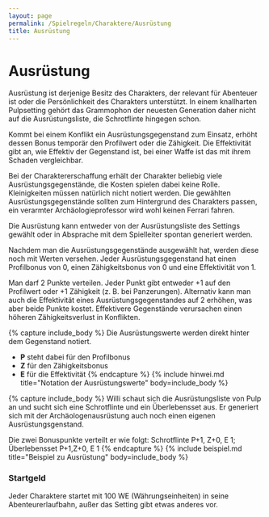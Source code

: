 ```yaml
---
layout: page
permalink: /Spielregeln/Charaktere/Ausrüstung
title: Ausrüstung
---
```


# Ausrüstung

Ausrüstung ist derjenige Besitz des Charakters, der relevant für Abenteuer ist oder die Persönlichkeit des Charakters unterstützt. In einem knallharten Pulpsetting gehört das Grammophon der neuesten Generation daher nicht auf die Ausrüstungsliste, die Schrotflinte hingegen schon.

Kommt bei einem Konflikt ein Ausrüstungsgegenstand zum Einsatz, erhöht dessen Bonus temporär den Profilwert oder die Zähigkeit. Die Effektivität gibt an, wie Effektiv der Gegenstand ist, bei einer Waffe ist das mit ihrem Schaden vergleichbar.

Bei der Charaktererschaffung erhält der Charakter beliebig viele Ausrüstungsgegenstände, die Kosten spielen dabei keine Rolle. Kleinigkeiten müssen natürlich nicht notiert werden. Die gewählten Ausrüstungsgegenstände sollten zum Hintergrund des Charakters passen, ein verarmter Archäologieprofessor wird wohl keinen Ferrari fahren.

Die Ausrüstung kann entweder von der Ausrüstungsliste des Settings gewählt oder in Absprache mit dem Spielleiter spontan generiert werden.

Nachdem man die Ausrüstungsgegenstände ausgewählt hat, werden diese noch mit Werten versehen. Jeder Ausrüstungsgegenstand hat einen Profilbonus von 0, einen Zähigkeitsbonus von 0 und eine Effektivität von 1.

Man darf 2 Punkte verteilen. Jeder Punkt gibt entweder +1 auf den Profilwert oder +1 Zähigkeit (z. B. bei Panzerungen). Alternativ kann man auch die Effektivität eines Ausrüstungsgegenstandes auf 2 erhöhen, was aber beide Punkte kostet. Effektivere Gegenstände verursachen einen höheren Zähigkeitsverlust in Konflikten.

{% capture include_body %}
Die Ausrüstungswerte werden direkt hinter dem Gegenstand notiert.

- **P** steht dabei für den Profilbonus
- **Z** für den Zähigkeitsbonus
- **E** für die Effektivität
{% endcapture %}
{% include hinwei.md title="Notation der Ausrüstungswerte" body=include_body %}

{% capture include_body %}
Willi schaut sich die Ausrüstungsliste von Pulp an und sucht sich eine Schrotflinte und ein Überlebensset aus. Er generiert sich mit der Archäologenausrüstung auch noch einen eigenen Ausrüstungsgenstand.

Die zwei Bonuspunkte verteilt er wie folgt: Schrotflinte P+1, Z+0, E 1; Überlebensset P+1,Z+0, E 1
{% endcapture %}
{% include beispiel.md title="Beispiel zu Ausrüstung" body=include_body %}

### Startgeld

Jeder Charaktere startet mit 100 WE (Währungseinheiten) in seine Abenteurerlaufbahn, außer das Setting gibt etwas anderes vor.

